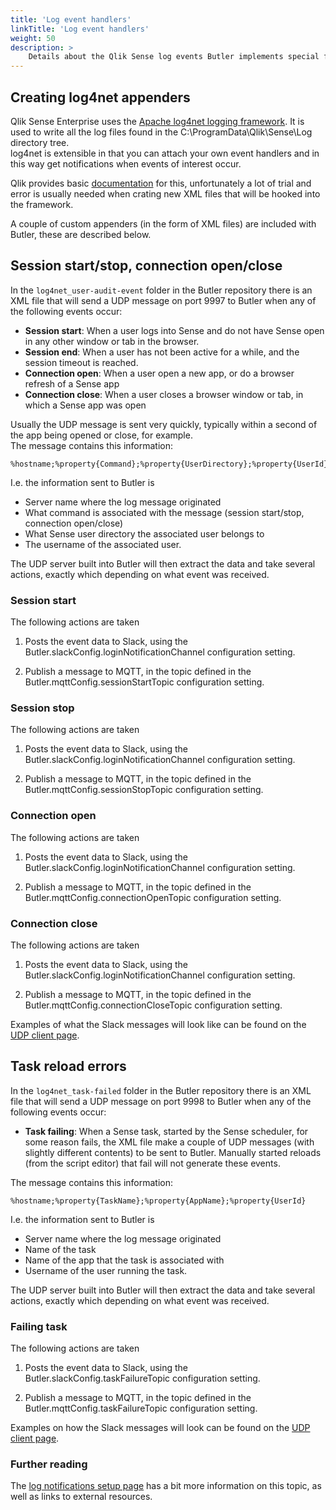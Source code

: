 ```yaml
---
title: 'Log event handlers'
linkTitle: 'Log event handlers'
weight: 50
description: >
    Details about the Qlik Sense log events Butler implements special features for.
---
```


<!-- {{% pageinfo %}}
This is a placeholder page that shows you how to use this template site.
{{% /pageinfo %}} -->

## Creating log4net appenders

Qlik Sense Enterprise uses the [Apache log4net logging framework](https://logging.apache.org/log4net/). It is used to write all the log files found in the C:\ProgramData\Qlik\Sense\Log directory tree.  
log4net is extensible in that you can attach your own event handlers and in this way get notifications when events of interest occur.

Qlik provides basic [documentation](https://help.qlik.com/en-US/sense-admin/November2019/Subsystems/DeployAdministerQSE/Content/Sense_DeployAdminister/QSEoW/Deploy_QSEoW/Server-Logging-Using-Appenders.htm) for this, unfortunately a lot of trial and error is usually needed when crating new XML files that will be hooked into the framework.

A couple of custom appenders (in the form of XML files) are included with Butler, these are described below.

## Session start/stop, connection open/close

In the `log4net_user-audit-event` folder in the Butler repository there is an XML file that will send a UDP message on port 9997 to Butler when any of the following events occur:

-   **Session start**: When a user logs into Sense and do not have Sense open in any other window or tab in the browser.
-   **Session end**: When a user has not been active for a while, and the session timeout is reached.
-   **Connection open**: When a user open a new app, or do a browser refresh of a Sense app
-   **Connection close**: When a user closes a browser window or tab, in which a Sense app was open

Usually the UDP message is sent very quickly, typically within a second of the app being opened or close, for example.  
The message contains this information:

    %hostname;%property{Command};%property{UserDirectory};%property{UserId}

I.e. the information sent to Butler is

-   Server name where the log message originated
-   What command is associated with the message (session start/stop, connection open/close)
-   What Sense user directory the associated user belongs to
-   The username of the associated user.

The UDP server built into Butler will then extract the data and take several actions, exactly which depending on what event was received.

### Session start

The following actions are taken

1. Posts the event data to Slack, using the Butler.slackConfig.loginNotificationChannel configuration setting.

2. Publish a message to MQTT, in the topic defined in the Butler.mqttConfig.sessionStartTopic configuration setting.

### Session stop

The following actions are taken

1. Posts the event data to Slack, using the Butler.slackConfig.loginNotificationChannel configuration setting.

2. Publish a message to MQTT, in the topic defined in the Butler.mqttConfig.sessionStopTopic configuration setting.

### Connection open

The following actions are taken

1. Posts the event data to Slack, using the Butler.slackConfig.loginNotificationChannel configuration setting.

2. Publish a message to MQTT, in the topic defined in the Butler.mqttConfig.connectionOpenTopic configuration setting.

### Connection close

The following actions are taken

1. Posts the event data to Slack, using the Butler.slackConfig.loginNotificationChannel configuration setting.

2. Publish a message to MQTT, in the topic defined in the Butler.mqttConfig.connectionCloseTopic configuration setting.

Examples of what the Slack messages will look like can be found on the [UDP client page](/docs/concepts/udp).

## Task reload errors

In the `log4net_task-failed` folder in the Butler repository there is an XML file that will send a UDP message on port 9998 to Butler when any of the following events occur:

-   **Task failing**: When a Sense task, started by the Sense scheduler, for some reason fails, the XML file make a couple of UDP messages (with slightly different contents) to be sent to Butler. Manually started reloads (from the script editor) that fail will not generate these events.

The message contains this information:

    %hostname;%property{TaskName};%property{AppName};%property{UserId}

I.e. the information sent to Butler is

-   Server name where the log message originated
-   Name of the task
-   Name of the app that the task is associated with
-   Username of the user running the task.

The UDP server built into Butler will then extract the data and take several actions, exactly which depending on what event was received.

### Failing task

The following actions are taken

1. Posts the event data to Slack, using the Butler.slackConfig.taskFailureTopic configuration setting.

2. Publish a message to MQTT, in the topic defined in the Butler.mqttConfig.taskFailureTopic configuration setting.

Examples on how the Slack messages will look can be found on the [UDP client page](udp-client).

### Further reading

The [log notifications setup page](/docs/getting-started/setup/log4net_appender) has a bit more information on this topic, as well as links to external resources.
